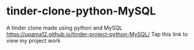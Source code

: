 # tinder-clone-python-MySQL
A tinder clone made using python and MySQL
 https://upama12.github.io/tinder-project-python-MySQL/  Tap this link to view my project work
